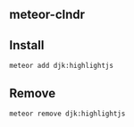 ## meteor-clndr

## Install
```
meteor add djk:highlightjs
```

## Remove
```
meteor remove djk:highlightjs
```
